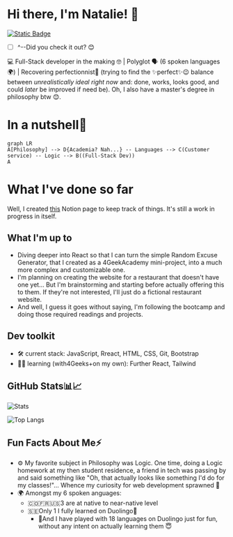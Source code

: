 # Hi there, I'm Natalie! 👋 
[![Static Badge](https://img.shields.io/badge/ReadMe-%40NatOC-22a7f2?style=plastic&logo=medium&labelColor=010101&link=https%3A%2F%2Fmedium.com%2F%40naty.8a)](https://medium.com/@naty.8a) 

 - [ ] ^--Did you check it out? 😊

💻 Full-Stack developer in the making 🤓 | Polyglot 🗣️ (6 spoken languages🌍) | Recovering perfectionnist💯 (trying to find the ✨perfect✨😉 balance between *unrealistically ideal right now* and: done, works, looks good, and could *later* be improved if need be). Oh, I also have a master's degree in philosophy btw 😊.
# In a nutshell🐚


```mermaid
graph LR
A[Philosophy] --> D{Academia? Nah...} -- Languages --> C(Customer service) -- Logic --> B((Full-Stack Dev))
A 

```
# What I've done so far

Well, I created [this](https://www.notion.so/Naty-s-Dev-Dashboard-1e511538cbc480d3889fc71831217a2b) Notion page to keep track of things. It's still a work in progress in itself.

## What I'm up to

 - Diving deeper into React so that I can turn the simple Random Excuse Generator, that I created as a 4GeekAcademy mini-project, into a much more complex and customizable one.
 - I'm planning on creating the website for a restaurant that doesn't have one yet... But I'm brainstorming and starting before actually offering this to them. If they're not interested, I'll just do a fictional restaurant website.
 - And well, I guess it goes without saying, I'm following the bootcamp and doing those required readings and projects.

## Dev toolkit

- 🛠️ current stack: JavaScript, Rreact, HTML, CSS, Git, Bootstrap
- 🌱🎯 learning (with4Geeks+on my own): Further React, Tailwind

## GitHub Stats📊📈

![Stats](https://github-readme-stats.vercel.app/api?username=Natalie8a&theme=radical&show_icons=true&title_color=297de9&text_color=4493f8&icon_color=A5D6FF&bg_color=010101)

![Top Langs](https://github-readme-stats.vercel.app/api/top-langs/?username=Natalie8a&layout=compact&theme=dracula&show_icons=true&title_color=297de9&text_color=4493f8&icon_color=A5D6FF&bg_color=010101)


## Fun Facts About Me⚡ 
- ⚙️ My favorite subject in Philosophy was Logic. One time, doing a Logic homework at my then student residence, a friend in tech was passing by and said something like "Oh, that actually looks like something I'd do for my classes!"... Whence my curiosity for web development sprawned 🐣
- 🌍 Amongst my 6 spoken anguages:
	 -  🇨🇴🇫🇷🇺🇸3 are at native to near-native level
	-  🇸🇪Only 1 I fully learned on Duolingo🦉
		-  🙈And I have played with 18 languages on Duolingo just for fun, without any intent on actually learning them 😇





